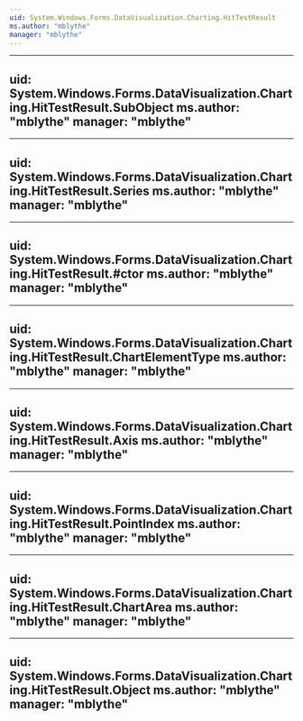 ```yaml
---
uid: System.Windows.Forms.DataVisualization.Charting.HitTestResult
ms.author: "mblythe"
manager: "mblythe"
---
```


---
uid: System.Windows.Forms.DataVisualization.Charting.HitTestResult.SubObject
ms.author: "mblythe"
manager: "mblythe"
---

---
uid: System.Windows.Forms.DataVisualization.Charting.HitTestResult.Series
ms.author: "mblythe"
manager: "mblythe"
---

---
uid: System.Windows.Forms.DataVisualization.Charting.HitTestResult.#ctor
ms.author: "mblythe"
manager: "mblythe"
---

---
uid: System.Windows.Forms.DataVisualization.Charting.HitTestResult.ChartElementType
ms.author: "mblythe"
manager: "mblythe"
---

---
uid: System.Windows.Forms.DataVisualization.Charting.HitTestResult.Axis
ms.author: "mblythe"
manager: "mblythe"
---

---
uid: System.Windows.Forms.DataVisualization.Charting.HitTestResult.PointIndex
ms.author: "mblythe"
manager: "mblythe"
---

---
uid: System.Windows.Forms.DataVisualization.Charting.HitTestResult.ChartArea
ms.author: "mblythe"
manager: "mblythe"
---

---
uid: System.Windows.Forms.DataVisualization.Charting.HitTestResult.Object
ms.author: "mblythe"
manager: "mblythe"
---

